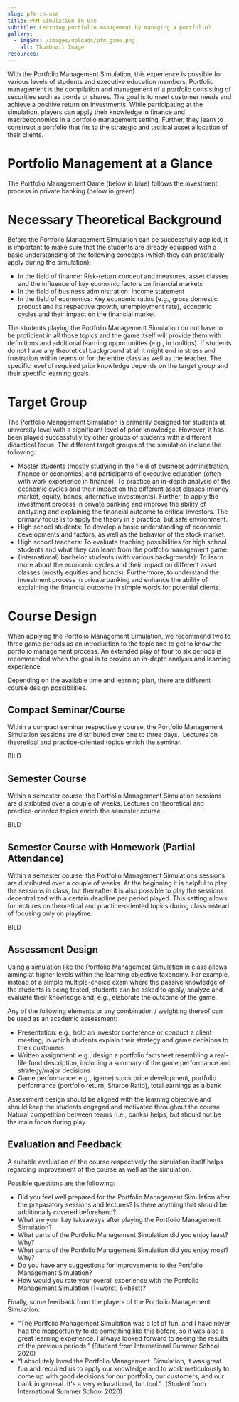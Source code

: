 ```yaml
---
slug: pfm-in-use
title: PFM-Simulation in Use
subtitle: Learning portfolio management by managing a portfolio?
gallery:
  - imgSrc: /images/uploads/pfm_game.png
    alt: Thumbnail Image
resources:
---
```

With the Portfolio Management Simulation, this experience is possible for various levels of students and executive education members. Portfolio management is the compilation and management of a portfolio consisting of securities such as bonds or shares. The goal is to meet customer needs and achieve a positive return on investments. While participating at the simulation, players can apply their knowledge in finance and macroeconomics in a portfolio management setting. Further, they learn to construct a portfolio that fits to the strategic and tactical asset allocation of their clients.

# Portfolio Management at a Glance
The Portfolio Management Game (below in blue) follows the investment process in private banking (below in green).

# Necessary Theoretical Background
Before the Portfolio Management Simulation can be successfully applied, it is important to make sure that the students are already equipped with a basic understanding of the following concepts (which they can practically apply during the simulation): 

-   In the field of finance: Risk-return concept and measures, asset classes and the influence of key economic factors on financial markets 
-   In the field of business administration: Income statement 
-   In the field of economics: Key economic ratios (e.g., gross domestic product and its respective growth, unemployment rate), economic cycles and their impact on the financial market 

The students playing the Portfolio Management Simulation do not have to be proficient in all those topics and the game itself will provide them with definitions and additional learning opportunities (e.g., in tooltips). If students do not have any theoretical background at all it might end in stress and frustration within teams or for the entire class as well as the teacher. The specific level of required prior knowledge depends on the target group and their specific learning goals.

# Target Group
The Portfolio Management Simulation is primarily designed for students at university level with a significant level of prior knowledge. However, it has been played successfully by other groups of students with a different didactical focus. The different target groups of the simulation include the following: 

-   Master students (mostly studying in the field of business administration, finance or economics) and participants of executive education (often with work experience in finance): To practice an in-depth analysis of the economic cycles and their impact on the different asset classes (money market, equity, bonds, alternative investments). Further, to apply the investment process in private banking and improve the ability of analyzing and explaining the financial outcome to critical investors. The primary focus is to apply the theory in a practical but safe environment.  
-   High school students: To develop a basic understanding of economic developments and factors, as well as the behavior of the stock market. 
-   High school teachers: To evaluate teaching possibilities for high school students and what they can learn from the portfolio management game. 
-   (International) bachelor students (with various backgrounds): To learn more about the economic cycles and their impact on different asset classes (mostly equities and bonds). Furthermore, to understand the investment process in private banking and enhance the ability of explaining the financial outcome in simple words for potential clients.

# Course Design
When applying the Portfolio Management Simulation, we recommend two to three game periods as an introduction to the topic and to get to know the portfolio management process. An extended play of four to six periods is recommended when the goal is to provide an in-depth analysis and learning experience. 

Depending on the available time and learning plan, there are different course design possibilities.

## Compact Seminar/Course
Within a compact seminar respectively course, the Portfolio Management Simulation sessions are distributed over one to three days.  Lectures on theoretical and practice-oriented topics enrich the seminar.

BILD

## Semester Course
Within a semester course, the Portfolio Management Simulation sessions are distributed over a couple of weeks. Lectures on theoretical and practice-oriented topics enrich the semester course.

BILD

## Semester Course with Homework (Partial Attendance)
Within a semester course, the Portfolio Management Simulations sessions are distributed over a couple of weeks. At the beginning it is helpful to play the sessions in class, but thereafter it is also possible to play the sessions decentralized with a certain deadline per period played. This setting allows for lectures on theoretical and practice-oriented topics during class instead of focusing only on playtime.

BILD

## Assessment Design
Using a simulation like the Portfolio Management Simulation in class allows aiming at higher levels within the learning objective taxonomy. For example, instead of a simple multiple-choice exam where the passive knowledge of the students is being tested, students can be asked to apply, analyze and evaluate their knowledge and, e.g., elaborate the outcome of the game. 

Any of the following elements or any combination / weighting thereof can be used as an academic assessment: 

-   Presentation: e.g., hold an investor conference or conduct a client meeting, in which students explain their strategy and game decisions to their customers 
-   Written assignment: e.g., design a portfolio factsheet resembling a real-life fund description, including a summary of the game performance and strategy/major decisions 
-   Game performance: e.g., (game) stock price development, portfolio performance (portfolio return, Sharpe Ratio), total earnings as a bank 

Assessment design should be aligned with the learning objective and should keep the students engaged and motivated throughout the course. Natural competition between teams (I.e., banks) helps, but should not be the main focus during play.

## Evaluation and Feedback
A suitable evaluation of the course respectively the simulation itself helps regarding improvement of the course as well as the simulation. 

Possible questions are the following: 

-   Did you feel well prepared for the Portfolio Management Simulation after the preparatory sessions and lectures? Is there anything that should be additionally covered beforehand? 
-   What are your key takeaways after playing the Portfolio Management Simulation? 
-   What parts of the Portfolio Management Simulation did you enjoy least? Why? 
-   What parts of the Portfolio Management Simulation did you enjoy most? Why? 
-   Do you have any suggestions for improvements to the Portfolio Management Simulation? 
-   How would you rate your overall experience with the Portfolio Management Simulation (1=worst, 6=best)? 
    
Finally, some feedback from the players of the Portfolio Management Simulation: 

-   “The Portfolio Management Simulation was a lot of fun, and I have never had the mopportunity to do something like this before, so it was also a great learning experience. I always looked forward to seeing the results of the previous periods.” (Student from International Summer School 2020) 
-   “I absolutely loved the Portfolio Management  Simulation, it was great fun and required us to apply our knowledge and to work meticulously to come up with good decisions for our portfolio, our customers, and our bank in general. It's a very educational, fun tool.”  (Student from International Summer School 2020)